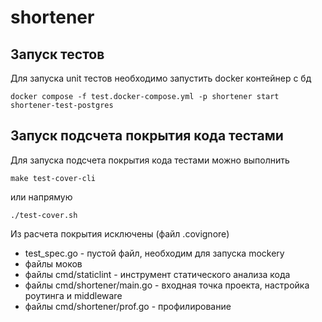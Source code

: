 # shortener

## Запуск тестов

Для запуска unit тестов необходимо запустить docker контейнер с бд

```docker compose -f test.docker-compose.yml -p shortener start shortener-test-postgres```

## Запуск подсчета покрытия кода тестами

Для запуска подсчета покрытия кода тестами можно выполнить

```shell
make test-cover-cli
```

или напрямую
```shell
./test-cover.sh
```

Из расчета покрытия исключены (файл .covignore)
- test_spec.go - пустой файл, необходим для запуска mockery
- файлы моков
- файлы cmd/staticlint - инструмент статического анализа кода
- файлы cmd/shortener/main.go - входная точка проекта, настройка роутинга и middleware
- файлы cmd/shortener/prof.go - профилирование